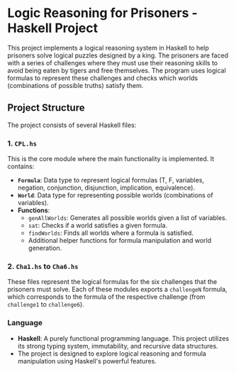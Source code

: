 # Logic Reasoning for Prisoners - Haskell Project

This project implements a logical reasoning system in Haskell to help prisoners solve logical puzzles designed by a king. The prisoners are faced with a series of challenges where they must use their reasoning skills to avoid being eaten by tigers and free themselves. The program uses logical formulas to represent these challenges and checks which worlds (combinations of possible truths) satisfy them.

## Project Structure

The project consists of several Haskell files:

### 1. `CPL.hs`
This is the core module where the main functionality is implemented. It contains:

- **`Formula`**: Data type to represent logical formulas (T, F, variables, negation, conjunction, disjunction, implication, equivalence).
- **`World`**: Data type for representing possible worlds (combinations of variables).
- **Functions**:
  - `genAllWorlds`: Generates all possible worlds given a list of variables.
  - `sat`: Checks if a world satisfies a given formula.
  - `findWorlds`: Finds all worlds where a formula is satisfied.
  - Additional helper functions for formula manipulation and world generation.

### 2. `Cha1.hs` to `Cha6.hs`
These files represent the logical formulas for the six challenges that the prisoners must solve. Each of these modules exports a `challengeN` formula, which corresponds to the formula of the respective challenge (from `challenge1` to `challenge6`).

### Language
- **Haskell**: A purely functional programming language. This project utilizes its strong typing system, immutability, and recursive data structures.
- The project is designed to explore logical reasoning and formula manipulation using Haskell's powerful features.
